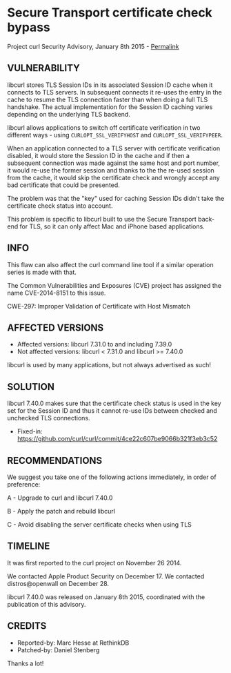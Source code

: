Secure Transport certificate check bypass
=========================================

Project curl Security Advisory, January 8th 2015 -
[Permalink](https://curl.se/docs/CVE-2014-8151.html)

VULNERABILITY
-------------

libcurl stores TLS Session IDs in its associated Session ID cache when it
connects to TLS servers. In subsequent connects it re-uses the entry in the
cache to resume the TLS connection faster than when doing a full TLS
handshake. The actual implementation for the Session ID caching varies
depending on the underlying TLS backend.

libcurl allows applications to switch off certificate verification in two
different ways - using `CURLOPT_SSL_VERIFYHOST` and `CURLOPT_SSL_VERIFYPEER`.

When an application connected to a TLS server with certificate verification
disabled, it would store the Session ID in the cache and if then a subsequent
connection was made against the same host and port number, it would re-use the
former session and thanks to the the re-used session from the cache, it would
skip the certificate check and wrongly accept any bad certificate that could
be presented.

The problem was that the "key" used for caching Session IDs didn't take the
certificate check status into account.

This problem is specific to libcurl built to use the Secure Transport back-end
for TLS, so it can only affect Mac and iPhone based applications.

INFO
----

This flaw can also affect the curl command line tool if a similar operation
series is made with that.

The Common Vulnerabilities and Exposures (CVE) project has assigned the name
CVE-2014-8151 to this issue.

CWE-297: Improper Validation of Certificate with Host Mismatch

AFFECTED VERSIONS
-----------------

- Affected versions: libcurl 7.31.0 to and including 7.39.0
- Not affected versions: libcurl < 7.31.0 and libcurl >= 7.40.0

libcurl is used by many applications, but not always advertised as such!

SOLUTION
------------

libcurl 7.40.0 makes sure that the certificate check status is used in the key
set for the Session ID and thus it cannot re-use IDs between checked and
unchecked TLS connections.

- Fixed-in: https://github.com/curl/curl/commit/4ce22c607be9066b321f3eb3c52

RECOMMENDATIONS
---------------

We suggest you take one of the following actions immediately, in order of
preference:

A - Upgrade to curl and libcurl 7.40.0

B - Apply the patch and rebuild libcurl

C - Avoid disabling the server certificate checks when using TLS

TIMELINE
---------

It was first reported to the curl project on November 26 2014.

We contacted Apple Product Security on December 17. We contacted
distros@openwall on December 28.

libcurl 7.40.0 was released on January 8th 2015, coordinated with the
publication of this advisory.

CREDITS
-------

- Reported-by: Marc Hesse at RethinkDB
- Patched-by: Daniel Stenberg

Thanks a lot!
